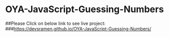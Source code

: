 # OYA-JavaScript-Guessing-Numbers
 ##Please Click on below link to see live project:
 ###https://devsramen.github.io/OYA-JavaScript-Guessing-Numbers/
